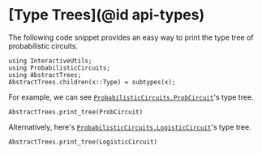 # [Type Trees](@id api-types)

The following code snippet provides an easy way to print the type tree of probabilistic circuits.

```@example types
using InteractiveUtils;
using ProbabilisticCircuits;
using AbstractTrees;
AbstractTrees.children(x::Type) = subtypes(x);
```

For example, we can see [`ProbabilisticCircuits.ProbCircuit`](@ref)'s type tree.

```@example types
AbstractTrees.print_tree(ProbCircuit)
```

Alternatively, here's [`ProbabilisticCircuits.LogisticCircuit`](@ref)'s type tree.

```@example types
AbstractTrees.print_tree(LogisticCircuit)
```
